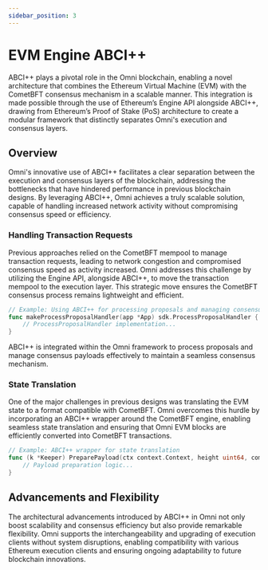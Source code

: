 ```yaml
---
sidebar_position: 3
---
```


# EVM Engine ABCI++

ABCI++ plays a pivotal role in the Omni blockchain, enabling a novel architecture that combines the Ethereum Virtual Machine (EVM) with the CometBFT consensus mechanism in a scalable manner. This integration is made possible through the use of Ethereum’s Engine API alongside ABCI++, drawing from Ethereum’s Proof of Stake (PoS) architecture to create a modular framework that distinctly separates Omni's execution and consensus layers.

## Overview

Omni's innovative use of ABCI++ facilitates a clear separation between the execution and consensus layers of the blockchain, addressing the bottlenecks that have hindered performance in previous blockchain designs. By leveraging ABCI++, Omni achieves a truly scalable solution, capable of handling increased network activity without compromising consensus speed or efficiency.

### Handling Transaction Requests

Previous approaches relied on the CometBFT mempool to manage transaction requests, leading to network congestion and compromised consensus speed as activity increased. Omni addresses this challenge by utilizing the Engine API, alongside ABCI++, to move the transaction mempool to the execution layer. This strategic move ensures the CometBFT consensus process remains lightweight and efficient.

```go
// Example: Using ABCI++ for processing proposals and managing consensus payloads
func makeProcessProposalHandler(app *App) sdk.ProcessProposalHandler {
    // ProcessProposalHandler implementation...
}
```

ABCI++ is integrated within the Omni framework to process proposals and manage consensus payloads effectively to maintain a seamless consensus mechanism.

### State Translation

One of the major challenges in previous designs was translating the EVM state to a format compatible with CometBFT. Omni overcomes this hurdle by incorporating an ABCI++ wrapper around the CometBFT engine, enabling seamless state translation and ensuring that Omni EVM blocks are efficiently converted into CometBFT transactions.

```go
// Example: ABCI++ wrapper for state translation
func (k *Keeper) PreparePayload(ctx context.Context, height uint64, commit abci.ExtendedCommitInfo) ([]sdk.Msg, error) {
    // Payload preparation logic...
}
```

## Advancements and Flexibility

The architectural advancements introduced by ABCI++ in Omni not only boost scalability and consensus efficiency but also provide remarkable flexibility. Omni supports the interchangeability and upgrading of execution clients without system disruptions, enabling compatibility with various Ethereum execution clients and ensuring ongoing adaptability to future blockchain innovations.
